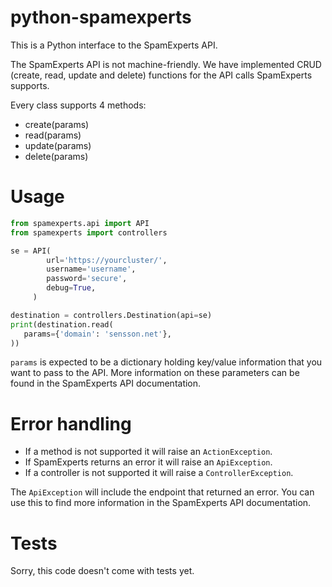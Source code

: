 # python-spamexperts

This is a Python interface to the SpamExperts API.

The SpamExperts API is not machine-friendly. We have implemented CRUD (create,
read, update and delete) functions for the API calls SpamExperts supports.

Every class supports 4 methods:

* create(params)
* read(params)
* update(params)
* delete(params)

# Usage

```python
from spamexperts.api import API
from spamexperts import controllers

se = API(
        url='https://yourcluster/',
        username='username',
        password='secure',
        debug=True,
     )

destination = controllers.Destination(api=se)
print(destination.read(
   params={'domain': 'sensson.net'},
))
```

`params` is expected to be a dictionary holding key/value information that
you want to pass to the API. More information on these parameters can be
found in the SpamExperts API documentation.

# Error handling

* If a method is not supported it will raise an `ActionException`.
* If SpamExperts returns an error it will raise an `ApiException`.
* If a controller is not supported it will raise a `ControllerException`.

The `ApiException` will include the endpoint that returned an error. You can
use this to find more information in the SpamExperts API documentation.

# Tests

Sorry, this code doesn't come with tests yet.
